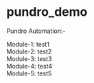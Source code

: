 # pundro_demo
Pundro Automation:-

Module-1: test1 <br/>
Module-2: test2 <br/>
Module-3: test3 <br/>
Module-4: test4 <br/>
Module-5: test5 <br/>
